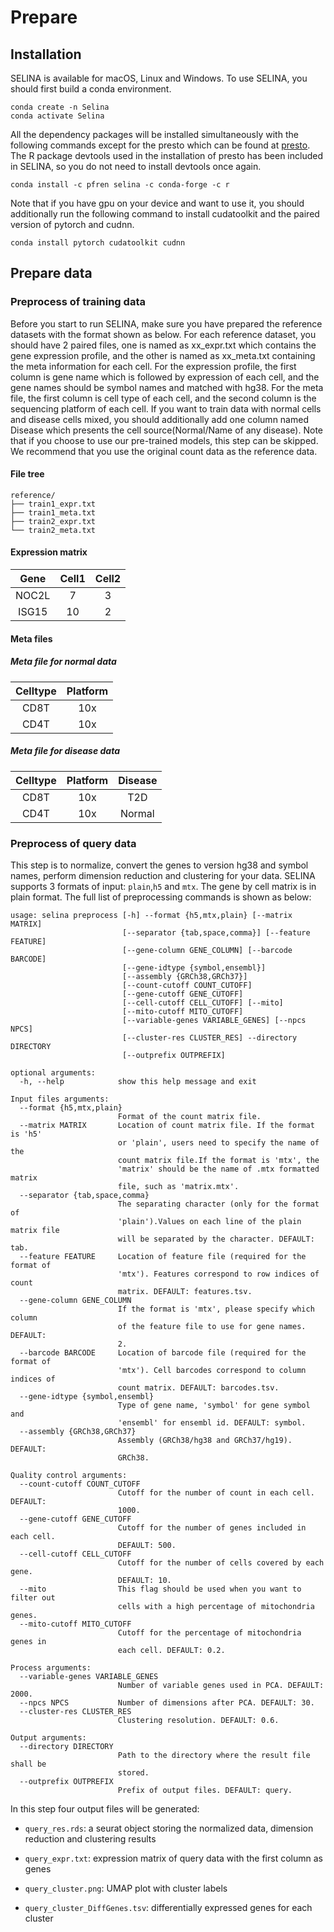 # Prepare

## Installation

SELINA is available for macOS, Linux and Windows.
To use SELINA, you should first build a conda environment.

```
conda create -n Selina
conda activate Selina
```

All the dependency packages will be installed simultaneously with the following commands except for the presto which can be found at [presto](https://github.com/immunogenomics/presto). The R package devtools used in the installation of presto has been included in SELINA, so you do not need to install devtools once again.

```
conda install -c pfren selina -c conda-forge -c r
```

Note that if you have gpu on your device and want to use it, you should additionally run the following command to install cudatoolkit and the paired version of pytorch and cudnn.

```
conda install pytorch cudatoolkit cudnn
```

## Prepare data

### Preprocess of training data

Before you start to run SELINA, make sure you have prepared the reference datasets with the format shown as below. For each reference dataset, you should have 2 paired files, one is named as xx_expr.txt which contains the gene expression profile, and the other is named as xx_meta.txt containing the meta information for each cell. For the expression profile, the first column is gene name which is followed by expression of each cell, and the gene names should be symbol names and matched with hg38. For the meta file, the first column is cell type of each cell, and the second column is the sequencing platform of each cell. If you want to train data with normal cells and disease cells mixed, you should additionally add one column named Disease which presents the cell source(Normal/Name of any disease). Note that if you choose to use our pre-trained models, this step can be skipped. We recommend that you use the original count data as the reference data.

#### File tree

```
reference/
├── train1_expr.txt
├── train1_meta.txt
├── train2_expr.txt
└── train2_meta.txt
```

#### Expression matrix

| Gene  | Cell1 | Cell2 |
| :---: | :---: | :---: |
| NOC2L |   7   |   3   |
| ISG15 |  10   |   2   |

#### Meta files

##### Meta file for normal data

| Celltype | Platform |
| :------: | :------: |
|   CD8T   |   10x    |
|   CD4T   |   10x    |

##### Meta file for disease data

| Celltype | Platform | Disease |
| :------: | :------: | :-----: |
|   CD8T   |   10x    |   T2D   |
|   CD4T   |   10x    | Normal  |

### Preprocess of query data

This step is to normalize, convert the genes to version hg38 and symbol names, perform dimension reduction and clustering for your data. SELINA supports 3 formats of input: `plain`,`h5` and `mtx`. The gene by cell matrix is in plain format. The full list of preprocessing commands is shown as below:

```
usage: selina preprocess [-h] --format {h5,mtx,plain} [--matrix MATRIX]
                         [--separator {tab,space,comma}] [--feature FEATURE]
                         [--gene-column GENE_COLUMN] [--barcode BARCODE]
                         [--gene-idtype {symbol,ensembl}]
                         [--assembly {GRCh38,GRCh37}]
                         [--count-cutoff COUNT_CUTOFF]
                         [--gene-cutoff GENE_CUTOFF]
                         [--cell-cutoff CELL_CUTOFF] [--mito]
                         [--mito-cutoff MITO_CUTOFF]
                         [--variable-genes VARIABLE_GENES] [--npcs NPCS]
                         [--cluster-res CLUSTER_RES] --directory DIRECTORY
                         [--outprefix OUTPREFIX]

optional arguments:
  -h, --help            show this help message and exit

Input files arguments:
  --format {h5,mtx,plain}
                        Format of the count matrix file.
  --matrix MATRIX       Location of count matrix file. If the format is 'h5'
                        or 'plain', users need to specify the name of the
                        count matrix file.If the format is 'mtx', the
                        'matrix' should be the name of .mtx formatted matrix
                        file, such as 'matrix.mtx'.
  --separator {tab,space,comma}
                        The separating character (only for the format of
                        'plain').Values on each line of the plain matrix file
                        will be separated by the character. DEFAULT: tab.
  --feature FEATURE     Location of feature file (required for the format of
                        'mtx'). Features correspond to row indices of count
                        matrix. DEFAULT: features.tsv.
  --gene-column GENE_COLUMN
                        If the format is 'mtx', please specify which column
                        of the feature file to use for gene names. DEFAULT:
                        2.
  --barcode BARCODE     Location of barcode file (required for the format of
                        'mtx'). Cell barcodes correspond to column indices of
                        count matrix. DEFAULT: barcodes.tsv.
  --gene-idtype {symbol,ensembl}
                        Type of gene name, 'symbol' for gene symbol and
                        'ensembl' for ensembl id. DEFAULT: symbol.
  --assembly {GRCh38,GRCh37}
                        Assembly (GRCh38/hg38 and GRCh37/hg19). DEFAULT:
                        GRCh38.

Quality control arguments:
  --count-cutoff COUNT_CUTOFF
                        Cutoff for the number of count in each cell. DEFAULT:
                        1000.
  --gene-cutoff GENE_CUTOFF
                        Cutoff for the number of genes included in each cell.
                        DEFAULT: 500.
  --cell-cutoff CELL_CUTOFF
                        Cutoff for the number of cells covered by each gene.
                        DEFAULT: 10.
  --mito                This flag should be used when you want to filter out
                        cells with a high percentage of mitochondria genes.
  --mito-cutoff MITO_CUTOFF
                        Cutoff for the percentage of mitochondria genes in
                        each cell. DEFAULT: 0.2.

Process arguments:
  --variable-genes VARIABLE_GENES
                        Number of variable genes used in PCA. DEFAULT: 2000.
  --npcs NPCS           Number of dimensions after PCA. DEFAULT: 30.
  --cluster-res CLUSTER_RES
                        Clustering resolution. DEFAULT: 0.6.

Output arguments:
  --directory DIRECTORY
                        Path to the directory where the result file shall be
                        stored.
  --outprefix OUTPREFIX
                        Prefix of output files. DEFAULT: query.
```

In this step four output files will be generated:

- `query_res.rds`: a seurat object storing the normalized data, dimension reduction and clustering results

- `query_expr.txt`: expression matrix of query data with the first column as genes

- `query_cluster.png`: UMAP plot with cluster labels

- `query_cluster_DiffGenes.tsv`: differentially expressed genes for each cluster
